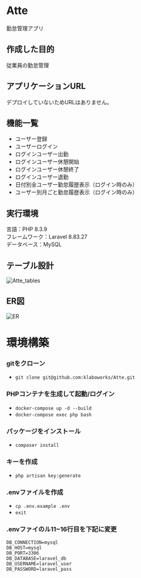 # Atte
勤怠管理アプリ

## 作成した目的
従業員の勤怠管理

## アプリケーションURL
デプロイしていないためURLはありません。

## 機能一覧
- ユーザー登録
- ユーザーログイン
- ログインユーザー出勤
- ログインユーザー休憩開始
- ログインユーザー休憩終了
- ログインユーザー退勤
- 日付別全ユーザー勤怠履歴表示（ログイン時のみ）
- ユーザー別月ごと勤怠履歴表示（ログイン時のみ）

## 実行環境
言語：PHP 8.3.9  
フレームワーク：Laravel 8.83.27  
データベース：MySQL

## テーブル設計
![Atte_tables](https://github.com/user-attachments/assets/75141d4a-a748-405b-a0bd-fd98682b6069)

## ER図
![ER](https://github.com/user-attachments/assets/2c20a5d4-3d87-4c84-8123-b77df79a1aad)


# 環境構築
### gitをクローン
 - `git clone git@github.com:klaboworks/Atte.git`
### PHPコンテナを生成して起動/ログイン
 - `docker-compose up -d --build`
 - `docker-compose exec php bash`
### パッケージをインストール
 - `composer install`
### キーを作成
 - `php artisan key:generate`
### .envファイルを作成
 - `cp .env.example .env`
 - `exit`
### .envファイのル11~16行目を下記に変更
    DB_CONNECTION=mysql  
    DB_HOST=mysql  
    DB_PORT=3306  
    DB_DATABASE=laravel_db  
    DB_USERNAME=laravel_user  
    DB_PASSWORD=laravel_pass  